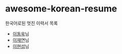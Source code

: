 # awesome-korean-resume
한국어로된 멋진 이력서 목록

* [이동욱](https://jojoldu.github.io/)님
* [이재연](https://leejaedus.github.io/resume/)님
* [이현섭](https://hyunseob.github.io/resume/)님
